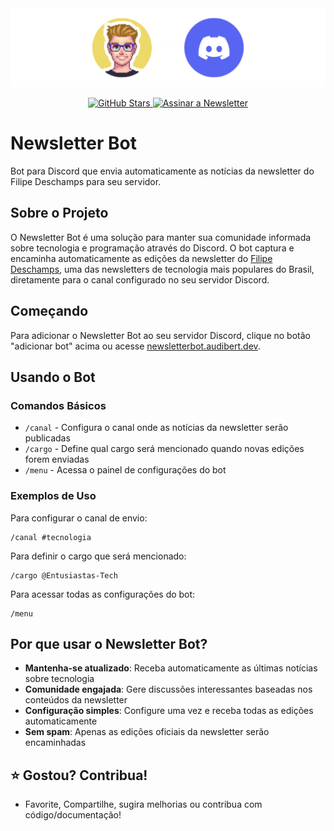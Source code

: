 <div align="center">
    <img src="media/logo.png" alt="Newsletter Bot Logo" width="1000px"/>
</div>
<p align="center">
  <a href="https://github.com/matheusaudibert/newsletter-bot/stargazers">
    <img src="https://img.shields.io/github/stars/matheusaudibert/newsletter-bot?color=5765F2&logo=github&style=flat-square" alt="GitHub Stars" width="108px">
  </a>
  <a href="https://newsletterbot.audibert.dev" target="_blank">
    <img src="https://img.shields.io/badge/adicionar%20bot-ecd767?style=flat-square&logo=discord&logoColor=white&color=5765F2" alt="Assinar a Newsletter" width="151px">
  </a>
</p>

# Newsletter Bot

Bot para Discord que envia automaticamente as notícias da newsletter do Filipe Deschamps para seu servidor.

## Sobre o Projeto

O Newsletter Bot é uma solução para manter sua comunidade informada sobre tecnologia e programação através do Discord. O bot captura e encaminha automaticamente as edições da newsletter do [Filipe Deschamps](https://filipedeschamps.com.br/newsletter), uma das newsletters de tecnologia mais populares do Brasil, diretamente para o canal configurado no seu servidor Discord.

## Começando

Para adicionar o Newsletter Bot ao seu servidor Discord, clique no botão "adicionar bot" acima ou acesse [newsletterbot.audibert.dev](https://newsletterbot.audibert.dev).

## Usando o Bot

### Comandos Básicos

- `/canal` - Configura o canal onde as notícias da newsletter serão publicadas
- `/cargo` - Define qual cargo será mencionado quando novas edições forem enviadas
- `/menu` - Acessa o painel de configurações do bot

### Exemplos de Uso

Para configurar o canal de envio:

```
/canal #tecnologia
```

Para definir o cargo que será mencionado:

```
/cargo @Entusiastas-Tech
```

Para acessar todas as configurações do bot:

```
/menu
```

## Por que usar o Newsletter Bot?

- **Mantenha-se atualizado**: Receba automaticamente as últimas notícias sobre tecnologia
- **Comunidade engajada**: Gere discussões interessantes baseadas nos conteúdos da newsletter
- **Configuração simples**: Configure uma vez e receba todas as edições automaticamente
- **Sem spam**: Apenas as edições oficiais da newsletter serão encaminhadas

## ⭐ Gostou? Contribua!

- Favorite, Compartilhe, sugira melhorias ou contribua com código/documentação!
